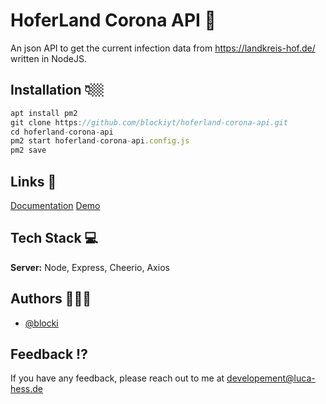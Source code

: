 
# HoferLand Corona API 🦠

An json API to get the current infection data from https://landkreis-hof.de/ written in NodeJS.

## Installation 👇🏼

```javascript
apt install pm2
git clone https://github.com/blockiyt/hoferland-corona-api.git 
cd hoferland-corona-api
pm2 start hoferland-corona-api.config.js
pm2 save
```

## Links 🔗

[Documentation](https://wiki.hoferlandstrikesback.de/website/corona-api)
[Demo](https://api.hoferlandstrikesback.de/v1/hofland/corona)


## Tech Stack 💻

**Server:** Node, Express, Cheerio, Axios


## Authors 🙇🏽‍♂️

- [@blocki](https://luca-hess.de/)

## Feedback ⁉️

If you have any feedback, please reach out to me at developement@luca-hess.de
